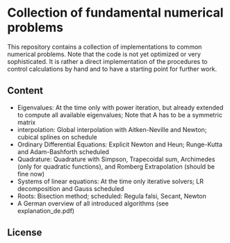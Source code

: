 # Collection of fundamental numerical problems

This repository contains a collection of implementations to common numerical problems. Note that the code is not yet optimized or very sophisticated. It is rather a direct implementation of the procedures to control calculations by hand and to have a starting point for further work.

## Content

* Eigenvalues: At the time only with power iteration, but already extended to compute all available eigenvalues; Note that A has to be a symmetric matrix
* interpolation: Global interpolation with Aitken-Neville and Newton; cubical splines on schedule
* Ordinary Differential Equations: Explicit Newton and Heun; Runge-Kutta and Adam-Bashforth scheduled
* Quadrature: Quadrature with Simpson, Trapecoidal sum, Archimedes (only for quadratic functions), and Romberg Extrapolation (should be fine now)
* Systems of linear equations: At the time only iterative solvers; LR decomposition and Gauss scheduled
* Roots: Bisection method; scheduled: Regula falsi, Secant, Newton
* A German overview of all introduced algorithms (see explanation_de.pdf)
  
## License
